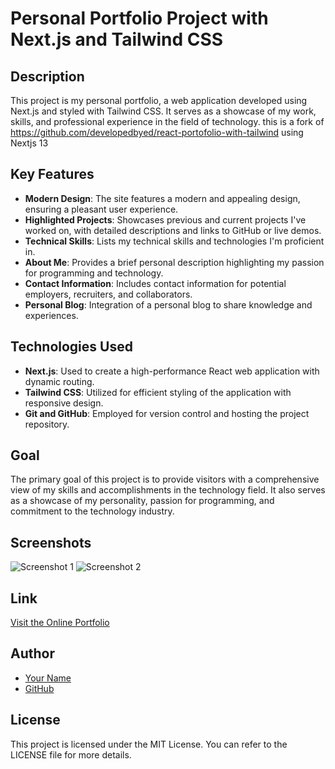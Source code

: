 # Personal Portfolio Project with Next.js and Tailwind CSS

## Description
This project is my personal portfolio, a web application developed using Next.js and styled with Tailwind CSS. It serves as a showcase of my work, skills, and professional experience in the field of technology.
this is a fork of https://github.com/developedbyed/react-portofolio-with-tailwind using Nextjs 13

## Key Features
- **Modern Design**: The site features a modern and appealing design, ensuring a pleasant user experience.
- **Highlighted Projects**: Showcases previous and current projects I've worked on, with detailed descriptions and links to GitHub or live demos.
- **Technical Skills**: Lists my technical skills and technologies I'm proficient in.
- **About Me**: Provides a brief personal description highlighting my passion for programming and technology.
- **Contact Information**: Includes contact information for potential employers, recruiters, and collaborators.
- **Personal Blog**: Integration of a personal blog to share knowledge and experiences.

## Technologies Used
- **Next.js**: Used to create a high-performance React web application with dynamic routing.
- **Tailwind CSS**: Utilized for efficient styling of the application with responsive design.
- **Git and GitHub**: Employed for version control and hosting the project repository.

## Goal
The primary goal of this project is to provide visitors with a comprehensive view of my skills and accomplishments in the technology field. It also serves as a showcase of my personality, passion for programming, and commitment to the technology industry.

## Screenshots
![Screenshot 1](/path/to/image1.png)
![Screenshot 2](/path/to/image2.png)

## Link
[Visit the Online Portfolio](https://www.example.com)

## Author
- [Your Name](https://proud-desert-0b748c610.4.azurestaticapps.net)
- [GitHub](https://github.com/josed59)

## License
This project is licensed under the MIT License. You can refer to the LICENSE file for more details.

